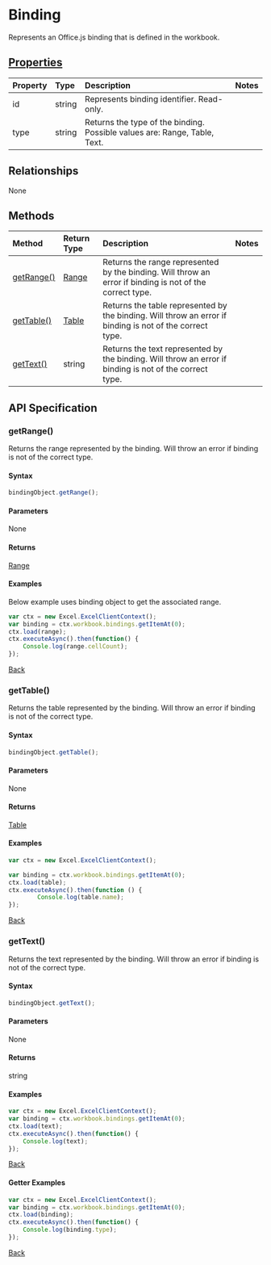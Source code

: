 # Binding

Represents an Office.js binding that is defined in the workbook.

## [Properties](#getter-examples)
| Property       | Type    |Description|Notes |
|:---------------|:--------|:----------|:-----|
|id|string|Represents binding identifier. Read-only.||
|type|string|Returns the type of the binding. Possible values are: Range, Table, Text.||

## Relationships
None


## Methods

| Method           | Return Type    |Description|Notes |
|:---------------|:--------|:----------|:-----|
|[getRange()](#getrange)|[Range](range.md)|Returns the range represented by the binding. Will throw an error if binding is not of the correct type.||
|[getTable()](#gettable)|[Table](table.md)|Returns the table represented by the binding. Will throw an error if binding is not of the correct type.||
|[getText()](#gettext)|string|Returns the text represented by the binding. Will throw an error if binding is not of the correct type.||

## API Specification

### getRange()
Returns the range represented by the binding. Will throw an error if binding is not of the correct type.

#### Syntax
```js
bindingObject.getRange();
```

#### Parameters
None

#### Returns
[Range](range.md)

#### Examples
Below example uses binding object to get the associated range.

```js
var ctx = new Excel.ExcelClientContext();
var binding = ctx.workbook.bindings.getItemAt(0);
ctx.load(range);
ctx.executeAsync().then(function() {
	Console.log(range.cellCount);
});
```


[Back](#methods)

### getTable()
Returns the table represented by the binding. Will throw an error if binding is not of the correct type.

#### Syntax
```js
bindingObject.getTable();
```

#### Parameters
None

#### Returns
[Table](table.md)

#### Examples
```js
var ctx = new Excel.ExcelClientContext();

var binding = ctx.workbook.bindings.getItemAt(0);
ctx.load(table);
ctx.executeAsync().then(function () {
		Console.log(table.name);
});
```


[Back](#methods)

### getText()
Returns the text represented by the binding. Will throw an error if binding is not of the correct type.

#### Syntax
```js
bindingObject.getText();
```

#### Parameters
None

#### Returns
string

#### Examples

```js
var ctx = new Excel.ExcelClientContext();
var binding = ctx.workbook.bindings.getItemAt(0);
ctx.load(text);
ctx.executeAsync().then(function() {
	Console.log(text);
});
```


[Back](#methods)

#### Getter Examples

```js
var ctx = new Excel.ExcelClientContext();
var binding = ctx.workbook.bindings.getItemAt(0);
ctx.load(binding);
ctx.executeAsync().then(function() {
	Console.log(binding.type);
});
```
[Back](#properties)
